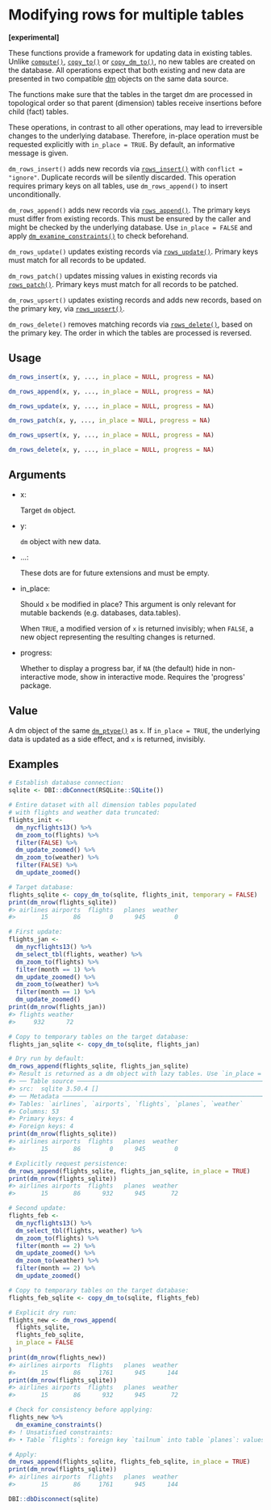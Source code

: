 # Modifying rows for multiple tables

**\[experimental\]**

These functions provide a framework for updating data in existing
tables. Unlike
[`compute()`](https://dplyr.tidyverse.org/reference/compute.html),
[`copy_to()`](https://dplyr.tidyverse.org/reference/copy_to.html) or
[`copy_dm_to()`](https://dm.cynkra.com/dev/reference/copy_dm_to.md), no
new tables are created on the database. All operations expect that both
existing and new data are presented in two compatible
[dm](https://dm.cynkra.com/dev/reference/dm.md) objects on the same data
source.

The functions make sure that the tables in the target dm are processed
in topological order so that parent (dimension) tables receive
insertions before child (fact) tables.

These operations, in contrast to all other operations, may lead to
irreversible changes to the underlying database. Therefore, in-place
operation must be requested explicitly with `in_place = TRUE`. By
default, an informative message is given.

`dm_rows_insert()` adds new records via
[`rows_insert()`](https://dplyr.tidyverse.org/reference/rows.html) with
`conflict = "ignore"`. Duplicate records will be silently discarded.
This operation requires primary keys on all tables, use
`dm_rows_append()` to insert unconditionally.

`dm_rows_append()` adds new records via
[`rows_append()`](https://dplyr.tidyverse.org/reference/rows.html). The
primary keys must differ from existing records. This must be ensured by
the caller and might be checked by the underlying database. Use
`in_place = FALSE` and apply
[`dm_examine_constraints()`](https://dm.cynkra.com/dev/reference/dm_examine_constraints.md)
to check beforehand.

`dm_rows_update()` updates existing records via
[`rows_update()`](https://dplyr.tidyverse.org/reference/rows.html).
Primary keys must match for all records to be updated.

`dm_rows_patch()` updates missing values in existing records via
[`rows_patch()`](https://dplyr.tidyverse.org/reference/rows.html).
Primary keys must match for all records to be patched.

`dm_rows_upsert()` updates existing records and adds new records, based
on the primary key, via
[`rows_upsert()`](https://dplyr.tidyverse.org/reference/rows.html).

`dm_rows_delete()` removes matching records via
[`rows_delete()`](https://dplyr.tidyverse.org/reference/rows.html),
based on the primary key. The order in which the tables are processed is
reversed.

## Usage

``` r
dm_rows_insert(x, y, ..., in_place = NULL, progress = NA)

dm_rows_append(x, y, ..., in_place = NULL, progress = NA)

dm_rows_update(x, y, ..., in_place = NULL, progress = NA)

dm_rows_patch(x, y, ..., in_place = NULL, progress = NA)

dm_rows_upsert(x, y, ..., in_place = NULL, progress = NA)

dm_rows_delete(x, y, ..., in_place = NULL, progress = NA)
```

## Arguments

- x:

  Target `dm` object.

- y:

  `dm` object with new data.

- ...:

  These dots are for future extensions and must be empty.

- in_place:

  Should `x` be modified in place? This argument is only relevant for
  mutable backends (e.g. databases, data.tables).

  When `TRUE`, a modified version of `x` is returned invisibly; when
  `FALSE`, a new object representing the resulting changes is returned.

- progress:

  Whether to display a progress bar, if `NA` (the default) hide in
  non-interactive mode, show in interactive mode. Requires the
  'progress' package.

## Value

A dm object of the same
[`dm_ptype()`](https://dm.cynkra.com/dev/reference/dm_ptype.md) as `x`.
If `in_place = TRUE`, the underlying data is updated as a side effect,
and `x` is returned, invisibly.

## Examples

``` r
# Establish database connection:
sqlite <- DBI::dbConnect(RSQLite::SQLite())

# Entire dataset with all dimension tables populated
# with flights and weather data truncated:
flights_init <-
  dm_nycflights13() %>%
  dm_zoom_to(flights) %>%
  filter(FALSE) %>%
  dm_update_zoomed() %>%
  dm_zoom_to(weather) %>%
  filter(FALSE) %>%
  dm_update_zoomed()

# Target database:
flights_sqlite <- copy_dm_to(sqlite, flights_init, temporary = FALSE)
print(dm_nrow(flights_sqlite))
#> airlines airports  flights   planes  weather 
#>       15       86        0      945        0 

# First update:
flights_jan <-
  dm_nycflights13() %>%
  dm_select_tbl(flights, weather) %>%
  dm_zoom_to(flights) %>%
  filter(month == 1) %>%
  dm_update_zoomed() %>%
  dm_zoom_to(weather) %>%
  filter(month == 1) %>%
  dm_update_zoomed()
print(dm_nrow(flights_jan))
#> flights weather 
#>     932      72 

# Copy to temporary tables on the target database:
flights_jan_sqlite <- copy_dm_to(sqlite, flights_jan)

# Dry run by default:
dm_rows_append(flights_sqlite, flights_jan_sqlite)
#> Result is returned as a dm object with lazy tables. Use `in_place = FALSE` to mute this message, or `in_place = TRUE` to write to the underlying tables.
#> ── Table source ────────────────────────────────────────────────────────────────
#> src:  sqlite 3.50.4 []
#> ── Metadata ────────────────────────────────────────────────────────────────────
#> Tables: `airlines`, `airports`, `flights`, `planes`, `weather`
#> Columns: 53
#> Primary keys: 4
#> Foreign keys: 4
print(dm_nrow(flights_sqlite))
#> airlines airports  flights   planes  weather 
#>       15       86        0      945        0 

# Explicitly request persistence:
dm_rows_append(flights_sqlite, flights_jan_sqlite, in_place = TRUE)
print(dm_nrow(flights_sqlite))
#> airlines airports  flights   planes  weather 
#>       15       86      932      945       72 

# Second update:
flights_feb <-
  dm_nycflights13() %>%
  dm_select_tbl(flights, weather) %>%
  dm_zoom_to(flights) %>%
  filter(month == 2) %>%
  dm_update_zoomed() %>%
  dm_zoom_to(weather) %>%
  filter(month == 2) %>%
  dm_update_zoomed()

# Copy to temporary tables on the target database:
flights_feb_sqlite <- copy_dm_to(sqlite, flights_feb)

# Explicit dry run:
flights_new <- dm_rows_append(
  flights_sqlite,
  flights_feb_sqlite,
  in_place = FALSE
)
print(dm_nrow(flights_new))
#> airlines airports  flights   planes  weather 
#>       15       86     1761      945      144 
print(dm_nrow(flights_sqlite))
#> airlines airports  flights   planes  weather 
#>       15       86      932      945       72 

# Check for consistency before applying:
flights_new %>%
  dm_examine_constraints()
#> ! Unsatisfied constraints:
#> • Table `flights`: foreign key `tailnum` into table `planes`: values of `flights$tailnum` not in `planes$tailnum`: N725MQ (6), N537MQ (5), N722MQ (5), N730MQ (5), N736MQ (5), …

# Apply:
dm_rows_append(flights_sqlite, flights_feb_sqlite, in_place = TRUE)
print(dm_nrow(flights_sqlite))
#> airlines airports  flights   planes  weather 
#>       15       86     1761      945      144 

DBI::dbDisconnect(sqlite)
```
